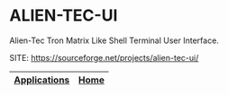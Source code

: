 # ALIEN-TEC-UI

 Alien-Tec Tron Matrix Like Shell Terminal User Interface.

 SITE: https://sourceforge.net/projects/alien-tec-ui/

 | [Applications](https://portable-linux-apps.github.io/apps.html) | [Home](https://portable-linux-apps.github.io)
 | --- | --- |
